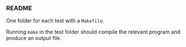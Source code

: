 ### README

One folder for each test with a `Makefile`.

Running `make` in the test folder should compile
the relevant program and produce an output file.

